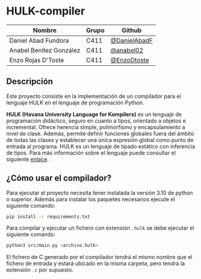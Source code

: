 # HULK-compiler

| **Nombre**              | **Grupo** | **Github**                                     |
|-------------------------|-----------|------------------------------------------------|
| Daniel Abad Fundora     | C411      | [@DanielAbadF](https://github.com/DanielAbadF) |
| Anabel Benítez González | C411      | [@anabel02](https://github.com/anabel02)       |
| Enzo Rojas D'Toste      | C411      | [@EnzoDtoste](https://github.com/EnzoDtoste)   |           

## Descripción

Este proyecto consiste en la implementación de un compilador para el lenguaje HULK en el lenguaje de programación
Python.

__HULK (Havana University Language for Kompilers)__ es un lenguaje de programación didáctico, seguro en cuanto a tipos,
orientado a objetos e incremental. Ofrece herencia simple, polimorfismo y encapsulamiento a nivel de
clase. Además, permite definir funciones globales fuera del ámbito de todas las clases y establecer una única expresión
global como punto de entrada al programa. HULK es un lenguaje de tipado estático con inferencia de tipos.
Para más información sobre el lenguaje puede consultar el siguiente [enlace](https://matcom.in/hulk/).

## ¿Cómo usar el compilador?

Para ejecutar el proyecto necesita tener instalada la versión 3.10 de python o superior. Además para instalar los
paquetes necesarios ejecute el siguiente comando:

```bash
pip install -r requirements.txt
```

Para compilar y ejecutar un fichero con extensión `.hulk` se debe ejecutar el siguiente comando:

```bash
python3 src/main.py <archivo.hulk>
```

El fichero de C generado por el compilador tendrá el mismo nombre que el fichero de
entrada y estará ubicado en la misma carpeta, pero tendrá la extensión `.c` por supuesto.